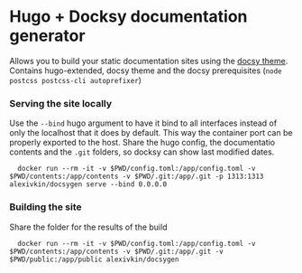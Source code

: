 # Hugo + Docksy documentation generator

Allows you to build your static documentation sites using the [docsy theme](https://www.docsy.dev/).
Contains hugo-extended, docsy theme and the docsy prerequisites (`node postcss postcss-cli autoprefixer`)

### Serving the site locally

Use the `--bind` hugo argument to have it bind to all interfaces instead of only the localhost that it does by default. This way the container port can be properly exported to the host.
Share the hugo config, the documentatio contents and the `.git` folders, so docksy can show last modified dates.

      docker run --rm -it -v $PWD/config.toml:/app/config.toml -v $PWD/contents:/app/contents -v $PWD/.git:/app/.git -p 1313:1313 alexivkin/docsygen serve --bind 0.0.0.0

### Building the site

Share the folder for the results of the build

      docker run --rm -it -v $PWD/config.toml:/app/config.toml -v $PWD/contents:/app/contents -v $PWD/.git:/app/.git -v $PWD/public:/app/public alexivkin/docsygen
